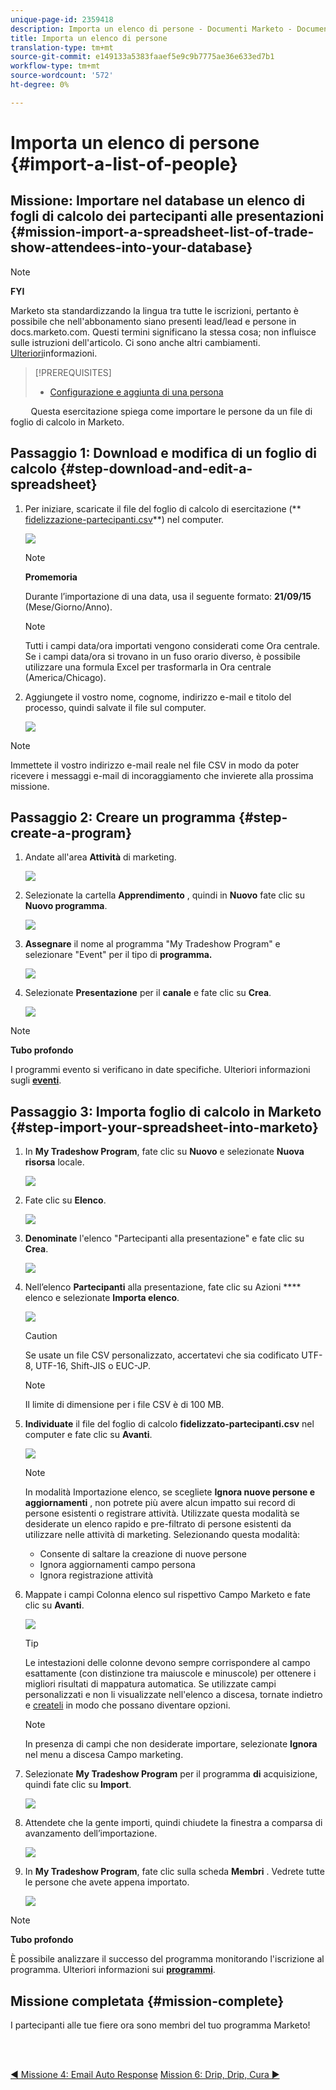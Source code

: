 ```yaml
---
unique-page-id: 2359418
description: Importa un elenco di persone - Documenti Marketo - Documentazione prodotto
title: Importa un elenco di persone
translation-type: tm+mt
source-git-commit: e149133a5383faaef5e9c9b7775ae36e633ed7b1
workflow-type: tm+mt
source-wordcount: '572'
ht-degree: 0%

---
```



# Importa un elenco di persone {#import-a-list-of-people}

## Missione: Importare nel database un elenco di fogli di calcolo dei partecipanti alle presentazioni {#mission-import-a-spreadsheet-list-of-trade-show-attendees-into-your-database}

>[!NOTE]
>
>**FYI**
>
>Marketo sta standardizzando la lingua tra tutte le iscrizioni, pertanto è possibile che nell&#39;abbonamento siano presenti lead/lead e persone in docs.marketo.com. Questi termini significano la stessa cosa; non influisce sulle istruzioni dell&#39;articolo. Ci sono anche altri cambiamenti. [Ulteriori](http://docs.marketo.com/display/DOCS/Updates+to+Marketo+Terminology)informazioni.

>[!PREREQUISITES]
>
>* [Configurazione e aggiunta di una persona](get-set-up-and-add-a-person.md)

>



`   
`  Questa esercitazione spiega come importare le persone da un file di foglio di calcolo in Marketo.

## Passaggio 1: Download e modifica di un foglio di calcolo {#step-download-and-edit-a-spreadsheet}

1. Per iniziare, scaricate il file del foglio di calcolo di esercitazione (** [fidelizzazione-partecipanti.csv](http://docs.marketo.com/display/docs/assets/tradeshow-attendees.csv)**) nel computer.

   ![](assets/image2014-9-24-12-3a5-3a0.png)

   >[!NOTE]
   >
   >**Promemoria**
   >
   >
   >Durante l’importazione di una data, usa il seguente formato: **21/09/15** (Mese/Giorno/Anno).

   >[!NOTE]
   >
   >Tutti i campi data/ora importati vengono considerati come Ora centrale. Se i campi data/ora si trovano in un fuso orario diverso, è possibile utilizzare una formula Excel per trasformarla in Ora centrale (America/Chicago).

1. Aggiungete il vostro nome, cognome, indirizzo e-mail e titolo del processo, quindi salvate il file sul computer.

   ![](assets/image2014-9-24-12-3a5-3a30.png)

>[!NOTE]
>
>Immettete il vostro indirizzo e-mail reale nel file CSV in modo da poter ricevere i messaggi e-mail di incoraggiamento che invierete alla prossima missione.

## Passaggio 2: Creare un programma {#step-create-a-program}

1. Andate all&#39;area **Attività** di marketing.

   ![](assets/ma-2.png)

1. Selezionate la cartella **Apprendimento** , quindi in **Nuovo** fate clic su **Nuovo programma**.

   ![](assets/image2014-9-24-12-3a21-3a13.png)

1. **Assegnare** il nome al programma &quot;My Tradeshow Program&quot; e selezionare &quot;Event&quot; per il tipo di **programma.**

   ![](assets/image2014-9-24-12-3a21-3a25.png)

1. Selezionate **Presentazione** per il **canale** e fate clic su **Crea**.

   ![](assets/image2014-9-24-12-3a21-3a39.png)

>[!NOTE]
>
>**Tubo profondo**
>
>I programmi evento si verificano in date specifiche. Ulteriori informazioni sugli [**eventi**](http://docs.marketo.com/display/docs/events).

## Passaggio 3: Importa foglio di calcolo in Marketo {#step-import-your-spreadsheet-into-marketo}

1. In **My Tradeshow Program**, fate clic su **Nuovo** e selezionate **Nuova risorsa** locale.

   ![](assets/seven-3.png)

1. Fate clic su **Elenco**.

   ![](assets/image2014-9-24-12-3a22-3a56.png)

1. **Denominate** l&#39;elenco &quot;Partecipanti alla presentazione&quot; e fate clic su **Crea**.

   ![](assets/image2014-9-24-12-3a23-3a9.png)

1. Nell’elenco **Partecipanti** alla presentazione, fate clic su Azioni **** elenco e selezionate **Importa elenco**.

   ![](assets/ten-2.png)

   >[!CAUTION]
   >
   >Se usate un file CSV personalizzato, accertatevi che sia codificato UTF-8, UTF-16, Shift-JIS o EUC-JP.

   >[!NOTE]
   >
   >Il limite di dimensione per i file CSV è di 100 MB.

1. **Individuate** il file del foglio di calcolo **fidelizzato-partecipanti.csv** nel computer e fate clic su **Avanti**.

   ![](assets/eleven-2.png)

   >[!NOTE]
   >
   >In modalità Importazione elenco, se scegliete **Ignora nuove persone e aggiornamenti** , non potrete più avere alcun impatto sui record di persone esistenti o registrare attività. Utilizzate questa modalità se desiderate un elenco rapido e pre-filtrato di persone esistenti da utilizzare nelle attività di marketing. Selezionando questa modalità:
   >
   >    
   >    
   >    * Consente di saltare la creazione di nuove persone
   >    * Ignora aggiornamenti campo persona
   >    * Ignora registrazione attività


1. Mappate i campi Colonna elenco sul rispettivo Campo Marketo e fate clic su **Avanti**.

   ![](assets/image2014-9-24-12-3a24-3a49.png)

   >[!TIP]
   >
   >Le intestazioni delle colonne devono sempre corrispondere al campo esattamente (con distinzione tra maiuscole e minuscole) per ottenere i migliori risultati di mappatura automatica. Se utilizzate campi personalizzati e non li visualizzate nell&#39;elenco a discesa, tornate indietro e [createli](http://docs.marketo.com/display/DOCS/Create+a+Custom+Field+in+Marketo) in modo che possano diventare opzioni.

   >[!NOTE]
   >
   >In presenza di campi che non desiderate importare, selezionate **Ignora** nel menu a discesa Campo marketing.

1. Selezionate **My Tradeshow Program** per il programma **di** acquisizione, quindi fate clic su **Import**.

   ![](assets/image2014-9-24-12-3a25-3a1.png)

1. Attendete che la gente importi, quindi chiudete la finestra a comparsa di avanzamento dell’importazione.

   ![](assets/image2014-9-24-12-3a25-3a13.png)

1. In **My Tradeshow Program**, fate clic sulla scheda **Membri** . Vedrete tutte le persone che avete appena importato.

   ![](assets/fifteen-1.png)

>[!NOTE]
>
>**Tubo profondo**
>
>È possibile analizzare il successo del programma monitorando l&#39;iscrizione al programma. Ulteriori informazioni sui [**programmi**](http://docs.marketo.com/display/docs/programs).

## Missione completata {#mission-complete}

I partecipanti alle tue fiere ora sono membri del tuo programma Marketo!

<br> 

[◄ Missione 4: Email Auto Response](email-auto-response.md) [Mission 6: Drip, Drip, Cura ►](drip-drip-nurture.md)
